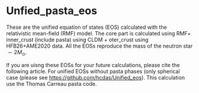 # Unfied_pasta_eos

These are the unified equation of states (EOS) calculated with the relativistic mean-field (RMF) model. 
The core part is calculated using RMF+ inner_crust (include pasta) using CLDM + oter_crust using HFB26+AME2020 data.
All the EOSs reproduce the mass of the neutron star $``\sim 2 M_\odot``$.

If you are uisng these EOSs for your future calculations, please cite the following article. 
For unified EOSs without pasta phases (only spherical case (please see https://github.com/hcdas/Unified_eos).
This calculation use the Thomas Carreau pasta code.
